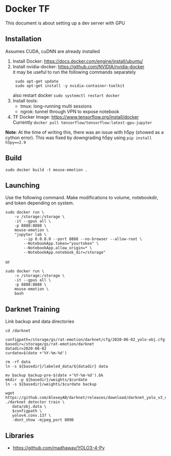# Docker TF
This document is about setting up a dev server with GPU

## Installation
Assumes CUDA, cuDNN are already installed

1. Install Docker: https://docs.docker.com/engine/install/ubuntu/
2. Install nvidia-docker: https://github.com/NVIDIA/nvidia-docker   
   it may be useful to run the following commands separately    
   ```
    sudo apt-get update
    sudo apt-get install -y nvidia-container-toolkit
   ```    
   also restart docker `sudo systemctl restart docker`
3. Install tools: 
   - tmux: long-running multi sessions
   - ngrok: tunnel through VPN to expose notebook 
4. TF Docker Image: https://www.tensorflow.org/install/docker    
   Currently `docker pull tensorflow/tensorflow:latest-gpu-jupyter`

**Note**: At the time of writing this, there was an issue with h5py (showed as a cython error). This was fixed by downgrading h5py using `pip install h5py==2.9` 

## Build
```
sudo docker build -t mouse-emotion .
```

## Launching
Use the following command. Make modifications to volume, notebookdir, and token depending on system.

```
sudo docker run \
    -v /storage:/storage \
    -it --gpus all \
    -p 8888:8888 \
    mouse-emotion \
    "jupyter lab \
        --ip 0.0.0.0 --port 8888 --no-browser --allow-root \
        --NotebookApp.token="yourtoken" \
        --NotebookApp.allow_origin=* \
        --NotebookApp.notebook_dir=/storage"
```

or 

```
sudo docker run \
    -v /storage:/storage \
    -it --gpus all \
    -p 8888:8888 \
    mouse-emotion \
    bash
```

## Darknet Training

Link backup and data directories
```
cd /darknet

configpath=/storage/gs/rat-emotion/darknet/cfg/2020-06-02_yolo-obj.cfg
basedir=/storage/gs/rat-emotion/darknet
datadir=2020-06-02
curdate=$(date +'%Y-%m-%d')

rm -rf data
ln -s ${basedir}/labeled_data/${datadir} data

mv backup backup-pre-$(date +'%Y-%m-%d').bk
mkdir -p ${basedir}/weights/$curdate
ln -s ${basedir}/weights/$curdate backup

wget https://github.com/AlexeyAB/darknet/releases/download/darknet_yolo_v3_optimal/yolov4.conv.137
./darknet detector train \
   data/obj.data \
   $configpath \
   yolov4.conv.137 \
   -dont_show -mjpeg_port 8090
```

## Libraries
- https://github.com/madhawav/YOLO3-4-Py